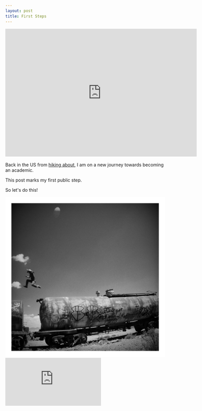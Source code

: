 ```yaml
---
layout: post
title: First Steps
---
```


<iframe src = ' https://cdn.rawgit.com/TeddyCho/TeddyCho.github.io/master/_posts/graphs/arcaReg.html ' scrolling='no' frameBorder='0' width="600" height="400"> </iframe>

Back in the US from [hiking about](http://LegDays.com), I am on a new journey towards becoming an academic.

This post marks my first public step.

So let's do this!

<img style="float: center" src="https://github.com/TeddyCho/TeddyCho.github.io/blob/master/_posts/img/IMG_7024-EFFECTS.jpg?raw=true" width="500" height="500" />


<iframe src = ' https://raw.githubusercontent.com/TeddyCho/TeddyCho.github.io/master/_posts/img/nyseReg.html ' scrolling='no' frameBorder='0' seamless class='rChart  nvd3  ' id='iframe-chart1b3823a857f0'> </iframe>
